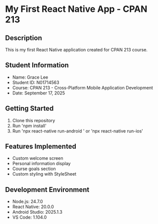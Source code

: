 # My First React Native App - CPAN 213

## Description
This is my first React Native application created for CPAN 213 course.

## Student Information
- Name: Grace Lee
- Student ID: N01714563
- Course: CPAN 213 - Cross-Platform Mobile Application Development
- Date: September 17, 2025

## Getting Started
1. Clone this repository
2. Run 'npm install'
3. Run 'npx react-native run-android ' or 'npx react-native run-ios'

## Features Implemented
- Custom welcome screen
- Personal information display
- Course goals section
- Custom styling with StyleSheet

## Development Environment
- Node.js: 24.7.0
- React Native: 20.0.0
- Android Studio: 2025.1.3
- VS Code: 1.104.0